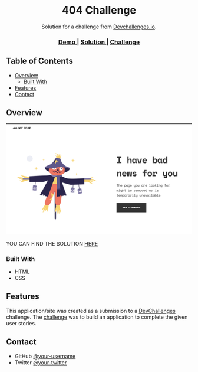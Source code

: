 <!-- Please update value in the {}  -->

<h1 align="center">404 Challenge</h1>

<div align="center">
   Solution for a challenge from  <a href="http://devchallenges.io" target="_blank">Devchallenges.io</a>.
</div>

<div align="center">
  <h3>
    <a href="https://{https://devchallenge-by-joy.netlify.app/">
      Demo
    </a>
    <span> | </span>
    <a href="https://devchallenge-by-joy.netlify.app/">
      Solution
    </a>
    <span> | </span>
    <a href="https://github.com/Arewa01/404-Not-Found">
      Challenge
    </a>
  </h3>
</div>

<!-- TABLE OF CONTENTS -->

## Table of Contents

- [Overview](#overview)
  - [Built With](#built-with)
- [Features](#features)
- [Contact](#contact)

<!-- OVERVIEW -->

## Overview

![screenshot](https://github.com/Arewa01/404-Not-Found/blob/master/demo/demo.png)

YOU CAN FIND THE SOLUTION <a href="https://devchallenge-by-joy.netlify.app/">HERE</a> 

### Built With

<!-- This section should list any major frameworks that you built your project using. Here are a few examples.-->

- HTML
- CSS


## Features

<!-- List the features of your application or follow the template. Don't share the figma file here :) -->

This application/site was created as a submission to a [DevChallenges](https://devchallenges.io/challenges) challenge. The [challenge](https://devchallenges.io/challenges/wBunSb7FPrIepJZAg0sY) was to build an application to complete the given user stories.


## Contact

- GitHub [@your-username](https://{github.com/Arewa01})
- Twitter [@your-twitter](https://{twitter.com/joy_omotoso})
